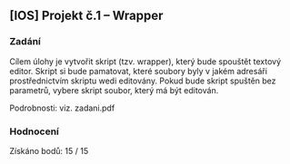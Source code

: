 ## [IOS] Projekt č.1 – Wrapper

### Zadání

Cílem úlohy je vytvořit skript (tzv. wrapper), který bude spouštět textový editor. Skript si bude pamatovat, které soubory byly v jakém adresáři prostřednictvím skriptu wedi editovány. Pokud bude skript spuštěn bez parametrů, vybere skript soubor, který má být editován.

Podrobnosti: viz. zadani.pdf

### Hodnocení 

Získáno bodů: 15 / 15
